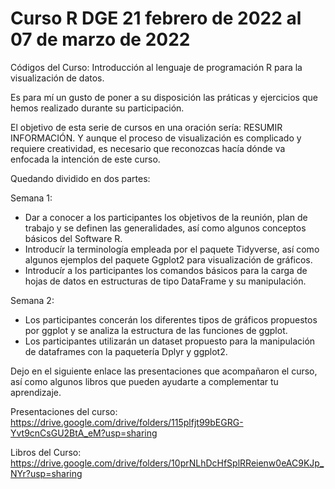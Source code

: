 # Curso R DGE 21 febrero de 2022 al 07 de marzo de 2022
Códigos del Curso: Introducción al lenguaje de programación R para la visualización de datos.


Es para mí un gusto de poner a su disposición las práticas y ejercicios que hemos realizado durante su participación.

El objetivo de esta serie de cursos en una oración sería: RESUMIR INFORMACIÓN. Y aunque el proceso de visualización es complicado y requiere creatividad, es necesario que reconozcas hacía dónde va enfocada la intención de este curso.

Quedando dividido en dos partes:

Semana 1:
- Dar a conocer a los participantes los objetivos de la reunión, plan de trabajo y se definen las generalidades, así como algunos conceptos básicos del Software R.
- Introducír la terminología empleada por el paquete Tidyverse, así como algunos ejemplos del paquete Ggplot2 para visualización de gráficos.
- Introducír a los participantes los comandos básicos para la carga de hojas de datos en estructuras de tipo DataFrame y su manipulación.

Semana 2:
- Los participantes concerán los diferentes tipos de gráficos propuestos por ggplot y se analiza la estructura de las funciones de ggplot. 
- Los participantes utilizarán un dataset propuesto para la manipulación de dataframes con la paquetería Dplyr y ggplot2.


Dejo en el siguiente enlace las presentaciones que acompañaron el curso, así como algunos libros que pueden ayudarte a complementar tu aprendizaje.

Presentaciones del curso:
https://drive.google.com/drive/folders/115plfjt99bEGRG-Yvt9cnCsGU2BtA_eM?usp=sharing

Libros del Curso:
https://drive.google.com/drive/folders/10prNLhDcHfSplRReienw0eAC9KJp_NYr?usp=sharing
